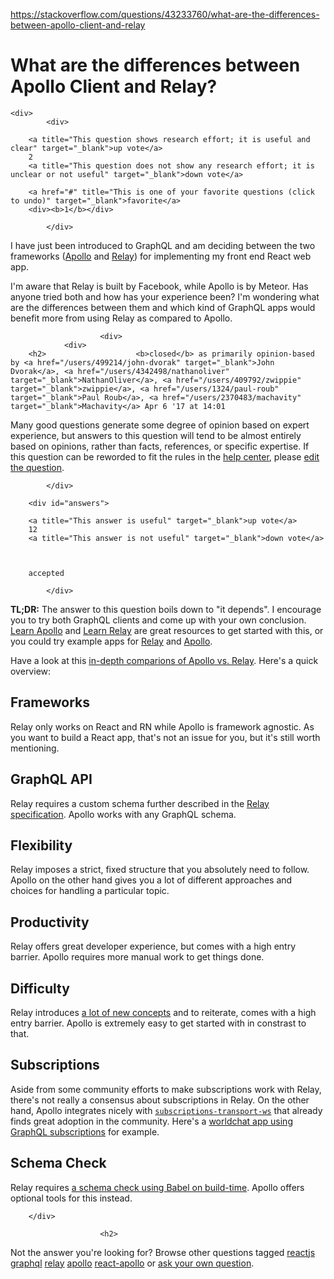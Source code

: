 <a href="https://stackoverflow.com/questions/43233760/what-are-the-differences-between-apollo-client-and-relay">https://stackoverflow.com/questions/43233760/what-are-the-differences-between-apollo-client-and-relay</a><div id="articleHeader"><h1>What are the differences between Apollo Client and Relay?</h1></div>

            

<div id="question">

    
    <div>
            <div>
                

<div>
        
        <a title="This question shows research effort; it is useful and clear" target="_blank">up vote</a>
        2
        <a title="This question does not show any research effort; it is unclear or not useful" target="_blank">down vote</a>

        <a href="#" title="This is one of your favorite questions (click to undo)" target="_blank">favorite</a>
        <div><b>1</b></div>


</div>

            </div>

            
<div>
    <div>

<p>I have just been introduced to GraphQL and am deciding between the two frameworks (<a href="http://dev.apollodata.com/" target="_blank">Apollo</a> and <a href="https://facebook.github.io/relay/" target="_blank">Relay</a>) for implementing my front end React web app.</p>

<p>I'm aware that Relay is built by Facebook, while Apollo is by Meteor. Has anyone tried both and how has your experience been? I'm wondering what are the differences between them and which kind of GraphQL apps would benefit more from using Relay as compared to Apollo.</p>
    </div>
    
    
</div>

                        <div>
                <div>
        <h2>                    <b>closed</b> as primarily opinion-based by <a href="/users/499214/john-dvorak" target="_blank">John Dvorak</a>, <a href="/users/4342498/nathanoliver" target="_blank">NathanOliver</a>, <a href="/users/409792/zwippie" target="_blank">zwippie</a>, <a href="/users/1324/paul-roub" target="_blank">Paul Roub</a>, <a href="/users/2370483/machavity" target="_blank">Machavity</a> Apr 6 '17 at 14:01
</h2>
        <p>Many good questions generate some degree of opinion based on expert experience, but answers to this question   will tend to be almost entirely based on opinions, rather than facts, references, or specific expertise. If this question can be reworded to fit the rules in the <a href="/help/closed-questions" target="_blank">help center</a>, please <a href="/posts/43233760/edit" target="_blank">edit the question</a>.</p>
    </div>
            </div>
    
            </div>
</div>



        <div id="answers">

                
                




  

<div id="answer-43256057">
    <div>
            <div>
                

<div>
        
        <a title="This answer is useful" target="_blank">up vote</a>
        12
        <a title="This answer is not useful" target="_blank">down vote</a>



        accepted

</div>

            </div>
            


<div>
    <div>
<p><strong>TL;DR:</strong> The answer to this question boils down to "it depends". I encourage you to try both GraphQL clients and come up with your own conclusion. <a href="https://www.learnapollo.com" target="_blank">Learn Apollo</a> and <a href="https://www.learnrelay.org" target="_blank">Learn Relay</a> are great resources to get started with this, or you could try example apps for <a href="https://github.com/graphcool-examples/react-relay-instagram-example" target="_blank">Relay</a> and <a href="https://github.com/graphcool-examples/react-apollo-instagram-example" target="_blank">Apollo</a>.</p>

<p>Have a look at this <a href="https://www.graph.cool/docs/tutorials/relay-vs-apollo-iechu0shia/" target="_blank">in-depth comparions of Apollo vs. Relay</a>. Here's a quick overview:</p>

<h2>Frameworks</h2>

<p>Relay only works on React and RN while Apollo is framework agnostic. As you want to build a React app, that's not an issue for you, but it's still worth mentioning.</p>

<h2>GraphQL API</h2>

<p>Relay requires a custom schema further described in the <a href="https://facebook.github.io/relay/docs/graphql-relay-specification.html" target="_blank">Relay specification</a>. Apollo works with any GraphQL schema.</p>

<h2>Flexibility</h2>

<p>Relay imposes a strict, fixed structure that you absolutely need to follow. Apollo on the other hand gives you a lot of different approaches and choices for handling a particular topic.</p>

<h2>Productivity</h2>

<p>Relay offers great developer experience, but comes with a high entry barrier. Apollo requires more manual work to get things done.</p>

<h2>Difficulty</h2>

<p>Relay introduces <a href="https://www.graph.cool/blog/connections-edges-nodes-relay-tioghei9go/" target="_blank">a lot of new concepts</a> and to reiterate, comes with a high entry barrier. Apollo is extremely easy to get started with in constrast to that.</p>

<h2>Subscriptions</h2>

<p>Aside from some community efforts to make subscriptions work with Relay, there's not really a consensus about subscriptions in Relay. On the other hand, Apollo integrates nicely with <a href="https://github.com/apollographql/subscriptions-transport-ws" target="_blank"><code>subscriptions-transport-ws</code></a> that already finds great adoption in the community. Here's a <a href="https://demo.graph.cool/worldchat/" target="_blank">worldchat app using GraphQL subscriptions</a> for example.</p>

<h2>Schema Check</h2>

<p>Relay requires <a href="https://github.com/graphcool/babel-plugin-react-relay" target="_blank">a schema check using Babel on build-time</a>. Apollo offers optional tools for this instead.</p>
    </div>
    
</div>
    
        </div>
</div>
                


                        <h2>
Not the answer you're looking for?                            Browse other questions tagged <a href="/questions/tagged/reactjs" title="show questions tagged 'reactjs'" target="_blank">reactjs</a> <a href="/questions/tagged/graphql" title="show questions tagged 'graphql'" target="_blank">graphql</a> <a href="/questions/tagged/relay" title="show questions tagged 'relay'" target="_blank">relay</a> <a href="/questions/tagged/apollo" title="show questions tagged 'apollo'" target="_blank">apollo</a> <a href="/questions/tagged/react-apollo" title="show questions tagged 'react-apollo'" target="_blank">react-apollo</a>  or <a href="/questions/ask" target="_blank">ask your own question</a>.                        </h2>
            </div>
        